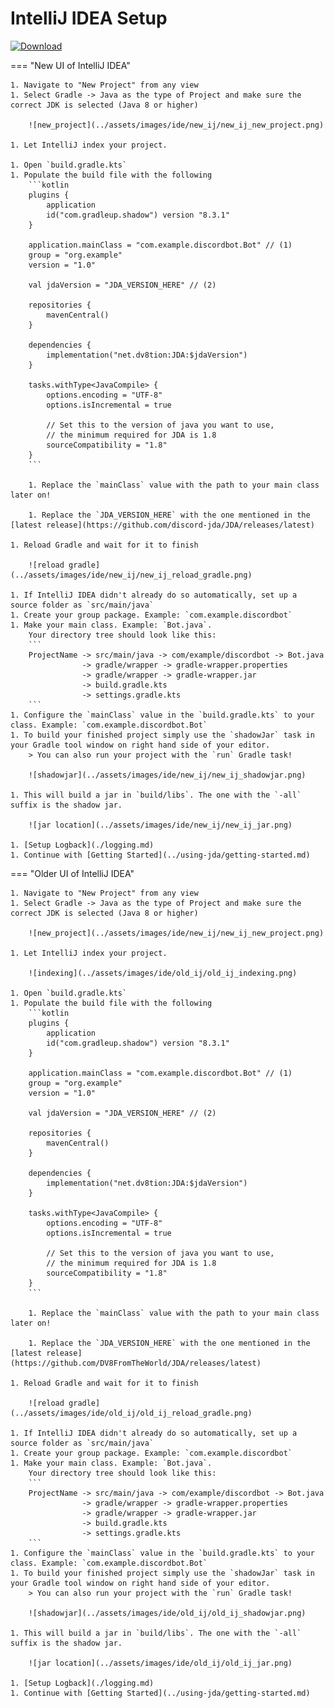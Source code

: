 # IntelliJ IDEA Setup

[ ![Download](https://img.shields.io/maven-central/v/net.dv8tion/JDA?color=blue) ](https://mvnrepository.com/artifact/net.dv8tion/JDA/latest)

=== "New UI of IntelliJ IDEA"

    1. Navigate to "New Project" from any view
    1. Select Gradle -> Java as the type of Project and make sure the correct JDK is selected (Java 8 or higher)

        ![new_project](../assets/images/ide/new_ij/new_ij_new_project.png)

    1. Let IntelliJ index your project.

    1. Open `build.gradle.kts`
    1. Populate the build file with the following
        ```kotlin
        plugins {
            application
            id("com.gradleup.shadow") version "8.3.1"
        }

        application.mainClass = "com.example.discordbot.Bot" // (1)
        group = "org.example"
        version = "1.0"

        val jdaVersion = "JDA_VERSION_HERE" // (2)

        repositories {
            mavenCentral()
        }

        dependencies {
            implementation("net.dv8tion:JDA:$jdaVersion")
        }

        tasks.withType<JavaCompile> {
            options.encoding = "UTF-8"
            options.isIncremental = true

            // Set this to the version of java you want to use,
            // the minimum required for JDA is 1.8
            sourceCompatibility = "1.8"
        }
        ```
    
        1. Replace the `mainClass` value with the path to your main class later on! 

        1. Replace the `JDA_VERSION_HERE` with the one mentioned in the [latest release](https://github.com/discord-jda/JDA/releases/latest)

    1. Reload Gradle and wait for it to finish

        ![reload gradle](../assets/images/ide/new_ij/new_ij_reload_gradle.png)

    1. If IntelliJ IDEA didn't already do so automatically, set up a source folder as `src/main/java`
    1. Create your group package. Example: `com.example.discordbot`
    1. Make your main class. Example: `Bot.java`.
        Your directory tree should look like this:
        ```
        ProjectName -> src/main/java -> com/example/discordbot -> Bot.java
                    -> gradle/wrapper -> gradle-wrapper.properties
                    -> gradle/wrapper -> gradle-wrapper.jar
                    -> build.gradle.kts
                    -> settings.gradle.kts
        ```
    1. Configure the `mainClass` value in the `build.gradle.kts` to your class. Example: `com.example.discordbot.Bot`
    1. To build your finished project simply use the `shadowJar` task in your Gradle tool window on right hand side of your editor.
        > You can also run your project with the `run` Gradle task!

        ![shadowjar](../assets/images/ide/new_ij/new_ij_shadowjar.png)
    
    1. This will build a jar in `build/libs`. The one with the `-all` suffix is the shadow jar.

        ![jar location](../assets/images/ide/new_ij/new_ij_jar.png)

    1. [Setup Logback](./logging.md)
    1. Continue with [Getting Started](../using-jda/getting-started.md)


=== "Older UI of IntelliJ IDEA"

    1. Navigate to "New Project" from any view
    1. Select Gradle -> Java as the type of Project and make sure the correct JDK is selected (Java 8 or higher)

        ![new_project](../assets/images/ide/new_ij/new_ij_new_project.png)

    1. Let IntelliJ index your project.

        ![indexing](../assets/images/ide/old_ij/old_ij_indexing.png)

    1. Open `build.gradle.kts`
    1. Populate the build file with the following
        ```kotlin
        plugins {
            application
            id("com.gradleup.shadow") version "8.3.1"
        }

        application.mainClass = "com.example.discordbot.Bot" // (1)
        group = "org.example"
        version = "1.0"

        val jdaVersion = "JDA_VERSION_HERE" // (2)

        repositories {
            mavenCentral()
        }

        dependencies {
            implementation("net.dv8tion:JDA:$jdaVersion")
        }

        tasks.withType<JavaCompile> {
            options.encoding = "UTF-8"
            options.isIncremental = true

            // Set this to the version of java you want to use,
            // the minimum required for JDA is 1.8
            sourceCompatibility = "1.8"
        }
        ```
    
        1. Replace the `mainClass` value with the path to your main class later on! 

        1. Replace the `JDA_VERSION_HERE` with the one mentioned in the [latest release](https://github.com/DV8FromTheWorld/JDA/releases/latest)

    1. Reload Gradle and wait for it to finish

        ![reload gradle](../assets/images/ide/old_ij/old_ij_reload_gradle.png)

    1. If IntelliJ IDEA didn't already do so automatically, set up a source folder as `src/main/java`
    1. Create your group package. Example: `com.example.discordbot`
    1. Make your main class. Example: `Bot.java`.
        Your directory tree should look like this:
        ```
        ProjectName -> src/main/java -> com/example/discordbot -> Bot.java
                    -> gradle/wrapper -> gradle-wrapper.properties
                    -> gradle/wrapper -> gradle-wrapper.jar
                    -> build.gradle.kts
                    -> settings.gradle.kts
        ```
    1. Configure the `mainClass` value in the `build.gradle.kts` to your class. Example: `com.example.discordbot.Bot`
    1. To build your finished project simply use the `shadowJar` task in your Gradle tool window on right hand side of your editor.
        > You can also run your project with the `run` Gradle task!

        ![shadowjar](../assets/images/ide/old_ij/old_ij_shadowjar.png)

    1. This will build a jar in `build/libs`. The one with the `-all` suffix is the shadow jar.

        ![jar location](../assets/images/ide/old_ij/old_ij_jar.png)

    1. [Setup Logback](./logging.md)
    1. Continue with [Getting Started](../using-jda/getting-started.md)
        
